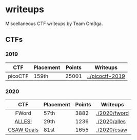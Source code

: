 # writeups

Miscellaneous CTF writeups by Team Om3ga.

## CTFs

### 2019

|   CTF   | Placement | Points | Writeups                                                     |
| :-----: | --------- | ------ | ------------------------------------------------------------ |
| picoCTF | 159th     | 25001  | [../picoctf-2019](https://github.com/TeamOm3ga/picoctf-2019) |

### 2020

|                     CTF                      | Placement | Points | Writeups                     |
| :------------------------------------------: | --------- | ------ | ---------------------------- |
|                    FWord                     | 57th      | 3882   | [./2020/fword](./2020/fword) |
|   [ALLES!](https://ctftime.org/event/1091)   | 29th      | 1236   | [./2020/alles](./2020/alles) |
| [CSAW Quals](https://ctftime.org/event/1091) | 81st      | 1655   | [./2020/csaw](./2020/alles)  |
